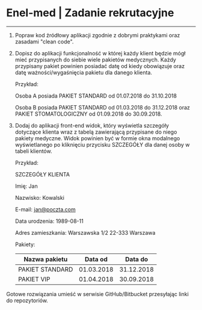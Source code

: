 # Enel-med | Zadanie rekrutacyjne

--------------------------------------

1) Popraw kod źródłowy aplikacji zgodnie z dobrymi praktykami oraz zasadami "clean code".

2) Dopisz do aplikacji funkcjonalność w której każdy klient będzie mógł mieć przypisanych do siebie wiele pakietów medycznych. 
Każdy przypisany pakiet powinien posiadać datę od kiedy obowiązuje oraz datę ważności/wygaśnięcia pakietu dla danego klienta. 

    Przykład:
     
    Osoba A posiada PAKIET STANDARD od 01.07.2018 do 31.10.2018
    
    Osoba B posiada PAKIET STANDARD od 01.03.2018 do 31.12.2018 oraz PAKIET STOMATOLOGICZNY od 01.09.2018 do 30.09.2018. 

3) Dodaj do aplikacji front-end widok, który wyświetla szczegóły dotyczące klienta wraz z tabelą zawierającą przypisane do niego pakiety medyczne. Widok powinien być w formie okna modalnego wyświetlanego po kliknięciu przycisku SZCZEGÓŁY dla danej osoby w tabeli klientów.

    Przykład:
    
    SZCZEGÓŁY KLIENTA
    
    Imię: Jan
    
    Nazwisko: Kowalski
    
    E-mail: jan@poczta.com
    
    Data urodzenia: 1989-08-11
    
    Adres zamieszkania: Warszawska 1/2 22-333 Warszawa
    
    Pakiety:
    
    | Nazwa pakietu   | Data od    | Data do    |
    |-----------------|------------|------------|
    | PAKIET STANDARD | 01.03.2018 | 31.12.2018 |   
    | PAKIET VIP      | 01.04.2018 | 30.09.2018 |   
    
    

Gotowe rozwiązania umieść w serwisie GitHub/Bitbucket przesyłając linki do repozytoriów.